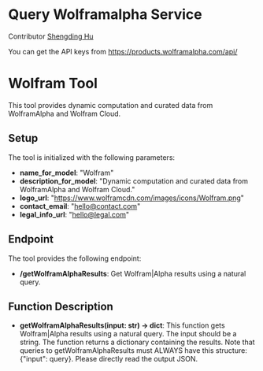 # Query Wolframalpha Service

Contributor [Shengding Hu](https://github.com/shengdinghu)

You can get the API keys from https://products.wolframalpha.com/api/

# Wolfram Tool

This tool provides dynamic computation and curated data from WolframAlpha and Wolfram Cloud.

## Setup

The tool is initialized with the following parameters:

- **name_for_model**: "Wolfram"
- **description_for_model**: "Dynamic computation and curated data from WolframAlpha and Wolfram Cloud."
- **logo_url**: "https://www.wolframcdn.com/images/icons/Wolfram.png"
- **contact_email**: "hello@contact.com"
- **legal_info_url**: "hello@legal.com"

## Endpoint

The tool provides the following endpoint:

- **/getWolframAlphaResults**: Get Wolfram|Alpha results using a natural query.

## Function Description

- **getWolframAlphaResults(input: str) -> dict**: This function gets Wolfram|Alpha results using a natural query. The input should be a string. The function returns a dictionary containing the results. Note that queries to getWolframAlphaResults must ALWAYS have this structure: {"input": query}. Please directly read the output JSON.